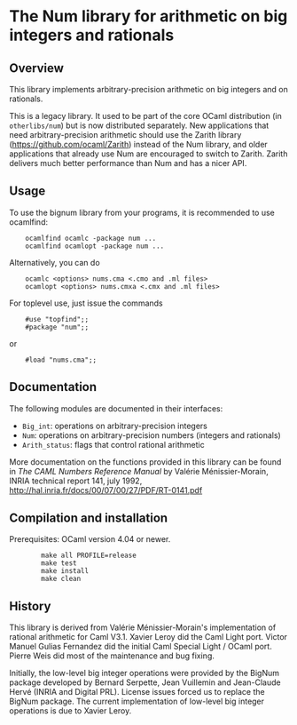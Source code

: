 # The Num library for arithmetic on big integers and rationals

## Overview

This library implements arbitrary-precision arithmetic on big integers and on rationals.  

This is a  legacy library.  It used to be part of the core OCaml distribution (in <code>otherlibs/num</code>) but is now distributed separately.  New applications that need arbitrary-precision arithmetic should use the Zarith library (https://github.com/ocaml/Zarith) instead of the Num library, and older applications that already use Num are encouraged to switch to Zarith.  Zarith delivers much better performance than Num and has a nicer API.

## Usage

To use the bignum library from your programs, it is recommended to use ocamlfind:
```
    ocamlfind ocamlc -package num ...
    ocamlfind ocamlopt -package num ...
```
Alternatively, you can do
```
    ocamlc <options> nums.cma <.cmo and .ml files>
    ocamlopt <options> nums.cmxa <.cmx and .ml files>
```
For toplevel use, just issue the commands
```
    #use "topfind";;
    #package "num";;
```
or
```
    #load "nums.cma";;
```

## Documentation

The following modules are documented in their interfaces:

* `Big_int`: operations on arbitrary-precision integers
* `Num`: operations on arbitrary-precision numbers (integers and rationals)
* `Arith_status`: flags that control rational arithmetic

More documentation on the functions provided in this library can be found in _The CAML Numbers Reference Manual_ by Valérie Ménissier-Morain, INRIA technical report 141, july 1992, http://hal.inria.fr/docs/00/07/00/27/PDF/RT-0141.pdf

## Compilation and installation

Prerequisites: OCaml version 4.04 or newer.
```
        make all PROFILE=release
        make test
        make install
        make clean
```

## History

This library is derived from Valérie Ménissier-Morain's implementation of rational arithmetic for Caml V3.1.  Xavier Leroy did the Caml Light port.  Victor Manuel Gulias Fernandez did the initial Caml Special Light / OCaml port.  Pierre Weis did most of the maintenance and bug fixing.

Initially, the low-level big integer operations were provided by the BigNum package developed by Bernard Serpette, Jean Vuillemin and Jean-Claude Hervé (INRIA and Digital PRL).  License issues forced us to replace the BigNum package.  The current implementation of low-level big integer operations is due to Xavier Leroy.

